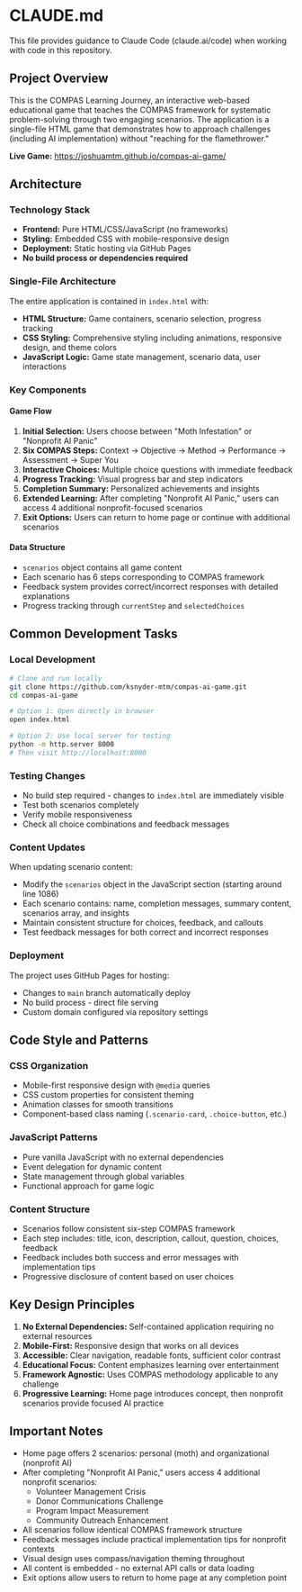 # CLAUDE.md

This file provides guidance to Claude Code (claude.ai/code) when working with code in this repository.

## Project Overview

This is the COMPAS Learning Journey, an interactive web-based educational game that teaches the COMPAS framework for systematic problem-solving through two engaging scenarios. The application is a single-file HTML game that demonstrates how to approach challenges (including AI implementation) without "reaching for the flamethrower."

**Live Game:** https://joshuamtm.github.io/compas-ai-game/

## Architecture

### Technology Stack
- **Frontend:** Pure HTML/CSS/JavaScript (no frameworks)
- **Styling:** Embedded CSS with mobile-responsive design
- **Deployment:** Static hosting via GitHub Pages
- **No build process or dependencies required**

### Single-File Architecture
The entire application is contained in `index.html` with:
- **HTML Structure:** Game containers, scenario selection, progress tracking
- **CSS Styling:** Comprehensive styling including animations, responsive design, and theme colors
- **JavaScript Logic:** Game state management, scenario data, user interactions

### Key Components

#### Game Flow
1. **Initial Selection:** Users choose between "Moth Infestation" or "Nonprofit AI Panic" 
2. **Six COMPAS Steps:** Context → Objective → Method → Performance → Assessment → Super You
3. **Interactive Choices:** Multiple choice questions with immediate feedback
4. **Progress Tracking:** Visual progress bar and step indicators
5. **Completion Summary:** Personalized achievements and insights
6. **Extended Learning:** After completing "Nonprofit AI Panic," users can access 4 additional nonprofit-focused scenarios
7. **Exit Options:** Users can return to home page or continue with additional scenarios

#### Data Structure
- `scenarios` object contains all game content
- Each scenario has 6 steps corresponding to COMPAS framework
- Feedback system provides correct/incorrect responses with detailed explanations
- Progress tracking through `currentStep` and `selectedChoices`

## Common Development Tasks

### Local Development
```bash
# Clone and run locally
git clone https://github.com/ksnyder-mtm/compas-ai-game.git
cd compas-ai-game

# Option 1: Open directly in browser
open index.html

# Option 2: Use local server for testing
python -m http.server 8000
# Then visit http://localhost:8000
```

### Testing Changes
- No build step required - changes to `index.html` are immediately visible
- Test both scenarios completely
- Verify mobile responsiveness
- Check all choice combinations and feedback messages

### Content Updates
When updating scenario content:
- Modify the `scenarios` object in the JavaScript section (starting around line 1086)
- Each scenario contains: name, completion messages, summary content, scenarios array, and insights
- Maintain consistent structure for choices, feedback, and callouts
- Test feedback messages for both correct and incorrect responses

### Deployment
The project uses GitHub Pages for hosting:
- Changes to `main` branch automatically deploy
- No build process - direct file serving
- Custom domain configured via repository settings

## Code Style and Patterns

### CSS Organization
- Mobile-first responsive design with `@media` queries
- CSS custom properties for consistent theming
- Animation classes for smooth transitions
- Component-based class naming (`.scenario-card`, `.choice-button`, etc.)

### JavaScript Patterns
- Pure vanilla JavaScript with no external dependencies
- Event delegation for dynamic content
- State management through global variables
- Functional approach for game logic

### Content Structure
- Scenarios follow consistent six-step COMPAS framework
- Each step includes: title, icon, description, callout, question, choices, feedback
- Feedback includes both success and error messages with implementation tips
- Progressive disclosure of content based on user choices

## Key Design Principles

1. **No External Dependencies:** Self-contained application requiring no external resources
2. **Mobile-First:** Responsive design that works on all devices
3. **Accessible:** Clear navigation, readable fonts, sufficient color contrast
4. **Educational Focus:** Content emphasizes learning over entertainment
5. **Framework Agnostic:** Uses COMPAS methodology applicable to any challenge
6. **Progressive Learning:** Home page introduces concept, then nonprofit scenarios provide focused AI practice

## Important Notes

- Home page offers 2 scenarios: personal (moth) and organizational (nonprofit AI)
- After completing "Nonprofit AI Panic," users access 4 additional nonprofit scenarios:
  - Volunteer Management Crisis
  - Donor Communications Challenge  
  - Program Impact Measurement
  - Community Outreach Enhancement
- All scenarios follow identical COMPAS framework structure
- Feedback messages include practical implementation tips for nonprofit contexts
- Visual design uses compass/navigation theming throughout
- All content is embedded - no external API calls or data loading
- Exit options allow users to return to home page at any completion point